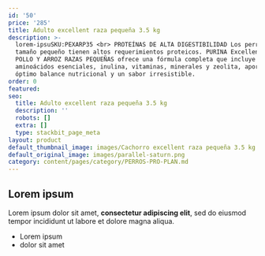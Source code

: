 ```yaml
---
id: '50'
price: '285'
title: Adulto excellent raza pequeña 3.5 kg
description: >-
  lorem-ipsuSKU:PEXARP35 <br> PROTEÍNAS DE ALTA DIGESTIBILIDAD Los perros de
  tamaño pequeño tienen altos requerimientos proteicos. PURINA Excellent ADULTO
  POLLO Y ARROZ RAZAS PEQUEÑAS ofrece una fórmula completa que incluye
  aminoácidos esenciales, inulina, vitaminas, minerales y zeolita, aportando un
  óptimo balance nutricional y un sabor irresistible.
order: 0
featured: 
seo:
  title: Adulto excellent raza pequeña 3.5 kg
  description: ''
  robots: []
  extra: []
  type: stackbit_page_meta
layout: product
default_thumbnail_image: images/Cachorro excellent raza pequeña 3.5 kg.png
default_original_image: images/parallel-saturn.png
category: content/pages/category/PERROS-PRO-PLAN.md
---
```

## Lorem ipsum

Lorem ipsum dolor sit amet, **consectetur adipiscing elit**, sed do eiusmod tempor incididunt ut labore et dolore magna aliqua.

- Lorem ipsum
- dolor sit amet